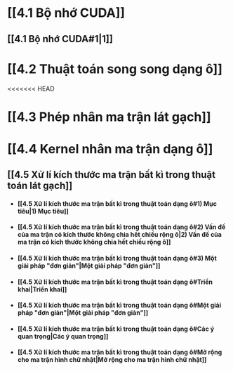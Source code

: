 # [[4.1 Bộ nhớ CUDA]]

## [[4.1 Bộ nhớ CUDA#1|1]]
# [[4.2 Thuật toán song song dạng ô]]
<<<<<<< HEAD
# [[4.3 Phép nhân ma trận lát gạch]]
# [[4.4 Kernel nhân ma trận dạng ô]]


## [[4.5 Xử lí kích thước ma trận bất kì trong thuật toán lát gạch]]

- #### [[4.5 Xử lí kích thước ma trận bất kì trong thuật toán dạng ô#1) Mục tiêu|1) Mục tiêu]]
- #### [[4.5 Xử lí kích thước ma trận bất kì trong thuật toán dạng ô#2) Vấn đề của ma trận có kích thước không chia hết chiều rộng ô|2) Vấn đề của ma trận có kích thước không chia hết chiều rộng ô]]
- #### [[4.5 Xử lí kích thước ma trận bất kì trong thuật toán dạng ô#3) Một giải pháp "đơn giản"|Một giải pháp "đơn giản"]]
- #### [[4.5 Xử lí kích thước ma trận bất kì trong thuật toán dạng ô#Triển khai|Triển khai]]
- #### [[4.5 Xử lí kích thước ma trận bất kì trong thuật toán dạng ô#Một giải pháp "đơn giản"|Một giải pháp "đơn giản"]]
- #### [[4.5 Xử lí kích thước ma trận bất kì trong thuật toán dạng ô#Các ý quan trọng|Các ý quan trọng]]
- #### [[4.5 Xử lí kích thước ma trận bất kì trong thuật toán dạng ô#Mở rộng cho ma trận hình chữ nhật|Mở rộng cho ma trận hình chữ nhật]]



